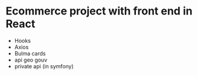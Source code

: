# Ecommerce project with front end in React

- Hooks
- Axios
- Bulma cards
- api geo gouv
- private api (in symfony)
